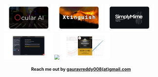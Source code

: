 <a href="https://github.com/gauravreddy08/OcularAI"><img src="assets/ocularai.png"  width="32%"></a>
<a href="https://github.com/gauravreddy08/Xtinguish"><img src="assets/xtinguish.png"  width="32%"></a>
<a href="https://github.com/gauravreddy08/SimplyMime"><img src="assets/simplymime.png"  width="32%"></a>
<a href="https://github.com/gauravreddy08/food-vision"><img src="assets/foodvision.png"  width="32%"></a>
<a href="https://github.com/gauravreddy08/pytorch-vision-transformer"><img src="assets/vitpytorch.png"  width="32%"></a>
<a href="https://github.com/gauravreddy08/Stock-Price-Prediction-Model"><img src="assets/stockprice.png"  width="32%"></a>

<h4 align="center">Reach me out by <a href="mailto:gauravreddy008@gmail.com">gauravreddy008(at)gmail.com</a></h4> 
